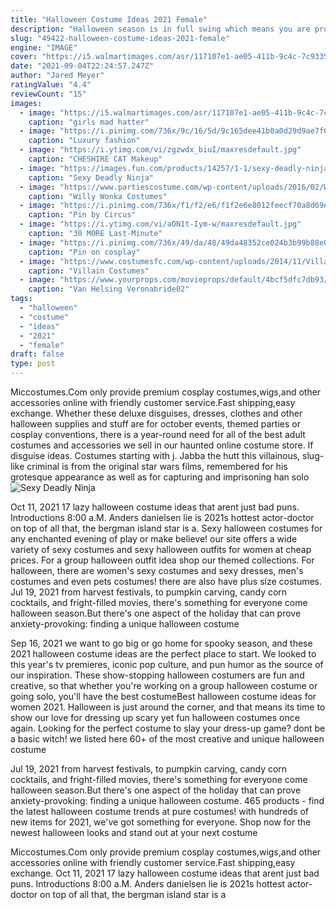 ```yaml
---
title: "Halloween Costume Ideas 2021 Female"
description: "Halloween season is in full swing which means you are probably prepping for an insanely good costume this year. Spooky season is the one time of the year you can become whoever you want and go full out with hair, makeup, and a outfit so you definitely want to have amazing inspiration and a plan in place for your halloween costumes 2021.. If you are looking for super cute and trendy halloween"
slug: "49422-halloween-costume-ideas-2021-female"
engine: "IMAGE"
cover: "https://i5.walmartimages.com/asr/117107e1-ae05-411b-9c4c-7c93356354c1_1.4e44650fb7e2de20206cff11b0259d41.jpeg"
date: "2021-09-04T22:24:57.247Z"
author: "Jared Meyer"
ratingValue: "4.4"
reviewCount: "15"
images:
  - image: "https://i5.walmartimages.com/asr/117107e1-ae05-411b-9c4c-7c93356354c1_1.4e44650fb7e2de20206cff11b0259d41.jpeg"
    caption: "girls mad hatter"
  - image: "https://i.pinimg.com/736x/9c/16/5d/9c165dee41b0a0d29d9ae7f0d354d2ce--robin-hood-costume-female-female-robin-hood.jpg"
    caption: "Luxury fashion"
  - image: "https://i.ytimg.com/vi/zgzwdx_biuI/maxresdefault.jpg"
    caption: "CHESHIRE CAT Makeup"
  - image: "https://images.fun.com/products/14257/1-1/sexy-deadly-ninja-womens-costume-update1.jpg"
    caption: "Sexy Deadly Ninja"
  - image: "https://www.partiescostume.com/wp-content/uploads/2016/02/Willy-Wonka-Costume-Kids.jpg"
    caption: "Willy Wonka Costumes"
  - image: "https://i.pinimg.com/736x/f1/f2/e6/f1f2e6e8012feecf70a8d69e68405c12--clowns.jpg"
    caption: "Pin by Circus"
  - image: "https://i.ytimg.com/vi/aON1t-Iym-w/maxresdefault.jpg"
    caption: "30 MORE Last-Minute"
  - image: "https://i.pinimg.com/736x/49/da/48/49da48352ce024b3b99b88e0164c1d32--pirate-cosplay-disney-cosplay.jpg"
    caption: "Pin on cosplay"
  - image: "https://www.costumesfc.com/wp-content/uploads/2014/11/Villain-Costume.jpg"
    caption: "Villain Costumes"
  - image: "https://www.yourprops.com/movieprops/default/4bcf5dfc7db93/Van-Helsing-Verona-bride02-1.jpg"
    caption: "Van Helsing Veronabride02"
tags:
  - "halloween"
  - "costume"
  - "ideas"
  - "2021"
  - "female"
draft: false
type: post
---
```


Miccostumes.Com only provide premium cosplay costumes,wigs,and other accessories online with friendly customer service.Fast shipping,easy exchange. Whether these deluxe disguises, dresses, clothes and other halloween supplies and stuff are for october events, themed parties or cosplay conventions, there is a year-round need for all of the best adult costumes and accessories we sell in our haunted online costume store. If disguise ideas. Costumes starting with j. Jabba the hutt  this villainous, slug-like criminal is from the original star wars films, remembered for his grotesque appearance as well as for capturing and imprisoning han solo
![Sexy Deadly Ninja](https://images.fun.com/products/14257/1-1/sexy-deadly-ninja-womens-costume-update1.jpg "Sexy Deadly Ninja")

Oct 11, 2021 17 lazy halloween costume ideas that arent just bad puns. Introductions 8:00 a.M. Anders danielsen lie is 2021s hottest actor-doctor on top of all that, the bergman island star is a. Sexy halloween costumes for any enchanted evening of play or make believe! our site offers a wide variety of sexy costumes and sexy halloween outfits for women at cheap prices. For a group halloween outfit idea shop our themed collections. For halloween, there are women&#39;s sexy costumes and sexy dresses, men&#39;s costumes and even pets costumes! there are also have plus size costumes. Jul 19, 2021 from harvest festivals, to pumpkin carving, candy corn cocktails, and fright-filled movies, there&#39;s something for everyone come halloween season.But there&#39;s one aspect of the holiday that can prove anxiety-provoking: finding a unique halloween costume
<!--inArticleAds-->

<!--galleryOne-->

Sep 16, 2021 we want to go big or go home for spooky season, and these 2021 halloween costume ideas are the perfect place to start. We looked to this year's tv premieres, iconic pop culture, and pun humor as the source of our inspiration. These show-stopping halloween costumers are fun and creative, so that whether you're working on a group halloween costume or going solo, you'll have the best costumeBest halloween costume ideas for women 2021. Halloween is just around the corner, and that means its time to show our love for dressing up scary yet fun halloween costumes once again. Looking for the perfect costume to slay your dress-up game? dont be a basic witch! we listed here 60+ of the most creative and unique halloween costume
<!--inArticleAds-->

<!--galleryTwo-->

Jul 19, 2021 from harvest festivals, to pumpkin carving, candy corn cocktails, and fright-filled movies, there's something for everyone come halloween season.But there's one aspect of the holiday that can prove anxiety-provoking: finding a unique halloween costume. 465 products - find the latest halloween costume trends at pure costumes! with hundreds of new items for 2021, we've got something for everyone. Shop now for the newest halloween looks and stand out at your next costume
<!--galleryThree-->

Miccostumes.Com only provide premium cosplay costumes,wigs,and other accessories online with friendly customer service.Fast shipping,easy exchange. Oct 11, 2021 17 lazy halloween costume ideas that arent just bad puns. Introductions 8:00 a.M. Anders danielsen lie is 2021s hottest actor-doctor on top of all that, the bergman island star is a